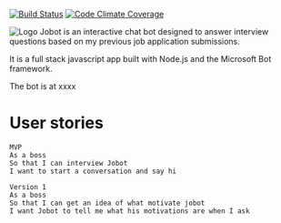 [![Build Status](https://travis-ci.org/joemaidman/jobot.svg?branch=master)](https://travis-ci.org/joemaidman/jobot) [![Code Climate Coverage](https://codeclimate.com/github/joemaidman/jobot/badges/coverage.svg)](https://codeclimate.com/github/joemaidman/jobot)

![Logo](https://github.com/joemaidman/jobot/blob/master/screenshots/logo.png)
Jobot is an interactive chat bot designed to answer interview questions based on my previous job application submissions.

It is a full stack javascript app built with Node.js and the Microsoft Bot framework.

The bot is at xxxx


# User stories
```
MVP
As a boss
So that I can interview Jobot
I want to start a conversation and say hi

Version 1
As a boss
So that I can get an idea of what motivate jobot
I want Jobot to tell me what his motivations are when I ask
```
